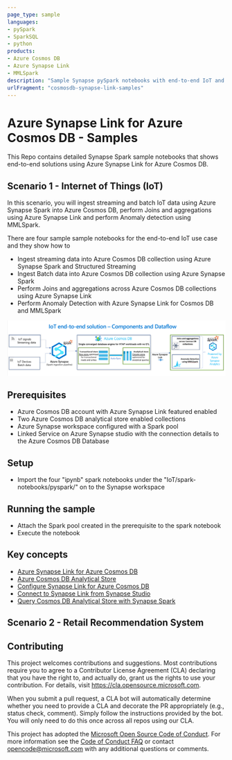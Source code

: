 ```yaml
---
page_type: sample
languages:
- pySpark
- SparkSQL
- python
products:
- Azure Cosmos DB
- Azure Synapse Link
- MMLSpark
description: "Sample Synapse pySpark notebooks with end-to-end IoT and Retail solutions"
urlFragment: "cosmosdb-synapse-link-samples"
---
```


# Azure Synapse Link for Azure Cosmos DB - Samples

<!-- 
Guidelines on README format: https://review.docs.microsoft.com/help/onboard/admin/samples/concepts/readme-template?branch=master

Guidance on onboarding samples to docs.microsoft.com/samples: https://review.docs.microsoft.com/help/onboard/admin/samples/process/onboarding?branch=master

Taxonomies for products and languages: https://review.docs.microsoft.com/new-hope/information-architecture/metadata/taxonomies?branch=master
-->

This Repo contains detailed Synapse Spark sample notebooks that shows end-to-end solutions using Azure Synapse Link for Azure Cosmos DB.

## Scenario 1 - Internet of Things (IoT)
In this scenario, you will ingest streaming and batch IoT data using Azure Synapse Spark into Azure Cosmos DB, perform Joins and aggregations using Azure Synapse Link and perform Anomaly detection using MMLSpark.

There are four sample sample notebooks for the end-to-end IoT use case and they show how to
* Ingest streaming data into Azure Cosmos DB collection using Azure Synapse Spark and Structured Streaming
* Ingest Batch data into Azure Cosmos DB collection using Azure Synapse Spark
* Perform Joins and aggregations across Azure Cosmos DB collections using Azure Synapse Link
* Perform Anomaly Detection with Azure Synapse Link for Cosmos DB and MMLSpark

![IoT-components-dataflow](IoT/images/IoT-components-dataflow.PNG)


## Prerequisites
* Azure Cosmos DB account with Azure Synapse Link featured enabled
* Two Azure Cosmos DB analytical store enabled collections 
* Azure Synapse workspace configured with a Spark pool
* Linked Service on Azure Synapse studio with the connection details to the Azure Cosmos DB Database 

## Setup
* Import the four "ipynb" spark notebooks under the "IoT/spark-notebooks/pyspark/" on to the Synapse workspace

## Running the sample
* Attach the Spark pool created in the prerequisite to the spark notebook
* Execute the notebook

## Key concepts
* [Azure Synapse Link for Azure Cosmos DB](https://review.docs.microsoft.com/en-us/azure/cosmos-db/synapse-link?branch=release-build-cosmosdb)
* [Azure Cosmos DB Analytical Store](https://review.docs.microsoft.com/en-us/azure/cosmos-db/analytical-store-introduction?branch=release-build-cosmosdb)
* [Configure Synapse Link for Azure Cosmos DB](https://review.docs.microsoft.com/en-us/azure/cosmos-db/configure-synapse-link?branch=release-build-cosmosdb)
* [Connect to Synapse Link from Synapse Studio](https://review.docs.microsoft.com/en-us/azure/synapse-analytics/synapse-link/how-to-connect-synapse-link-cosmos-db?branch=release-build-synapse)
* [Query Cosmos DB Analytical Store with Synapse Spark](https://review.docs.microsoft.com/en-us/azure/synapse-analytics/synapse-link/how-to-query-analytical-store-spark?branch=release-build-synapse)



## Scenario 2 - Retail Recommendation System





## Contributing

This project welcomes contributions and suggestions.  Most contributions require you to agree to a
Contributor License Agreement (CLA) declaring that you have the right to, and actually do, grant us
the rights to use your contribution. For details, visit https://cla.opensource.microsoft.com.

When you submit a pull request, a CLA bot will automatically determine whether you need to provide
a CLA and decorate the PR appropriately (e.g., status check, comment). Simply follow the instructions
provided by the bot. You will only need to do this once across all repos using our CLA.

This project has adopted the [Microsoft Open Source Code of Conduct](https://opensource.microsoft.com/codeofconduct/).
For more information see the [Code of Conduct FAQ](https://opensource.microsoft.com/codeofconduct/faq/) or
contact [opencode@microsoft.com](mailto:opencode@microsoft.com) with any additional questions or comments.
